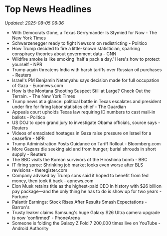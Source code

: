 # Top News Headlines

_Updated: 2025-08-05 06:36_

- With Democrats Gone, a Texas Gerrymander Is Stymied for Now - The New York Times
- Schwarzenegger ready to fight Newsom on redistricting - Politico
- How Trump decided to fire a little-known statistician, sparking conspiracy theories about government data - CNN
- Wildfire smoke is like smoking 'half a pack a day.' Here's how to protect yourself - NPR
- Trump again threatens India with harsh tariffs over Russian oil purchases - Reuters
- Israel's PM Benjamin Netanyahu says decision made for full occupation of Gaza - Euronews.com
- How Is the Montana Shooting Suspect Still at Large? Check Out the Terrain. - The New York Times
- Trump news at a glance: political battle in Texas escalates and president under fire for firing labor statistics chief - The Guardian
- Appeals court upholds Texas law requiring ID numbers to cast mail-in ballots - Politico
- US DOJ to open grand jury to investigate Obama officials, source says - Reuters
- Videos of emaciated hostages in Gaza raise pressure on Israel for a ceasefire - NPR
- Trump Administration Posts Guidance on Tariff Rollout - Bloomberg.com
- More Gazans die seeking aid and from hunger; burial shrouds in short supply - Reuters
- The BBC visits the Korean survivors of the Hiroshima bomb - BBC
- IT firing spree: Shrinking job market looks even worse after BLS revisions - theregister.com
- Company advised by Trump sons said it hoped to benefit from fed money, then took it back - apnews.com
- Elon Musk retains title as the highest-paid CEO in history with $26 billion pay package—and the only thing he has to do is show up for two years - Fortune
- Palantir Earnings: Stock Rises After Results Smash Expectations - Barron's
- Trusty leaker claims Samsung's huge Galaxy S26 Ultra camera upgrade is now 'confirmed' - PhoneArena
- Someone is folding the Galaxy Z Fold 7 200,000 times live on YouTube - Android Authority